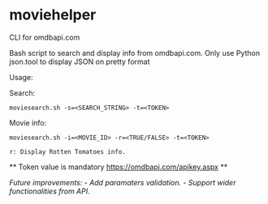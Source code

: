 # moviehelper
CLI for omdbapi.com

Bash script to search and display info from omdbapi.com.
Only use Python json.tool to display JSON on pretty format

Usage:

Search:
```
moviesearch.sh -s=<SEARCH_STRING> -t=<TOKEN>
```
Movie info:
```
moviesearch.sh -i=<MOVIE_ID> -r=<TRUE/FALSE> -t=<TOKEN>

r: Display Rotten Tomatoes info.
```
** Token value is mandatory https://omdbapi.com/apikey.aspx **


*Future improvements:*
*- Add paramaters validation.*
*- Support wider functionalities from API.*
